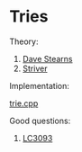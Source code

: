 # Tries

Theory:

1. [Dave Stearns](drstearns.github.io/tutorials/trie)
2. [Striver](https://www.youtube.com/playlist?list=PLgUwDviBIf0pcIDCZnxhv0LkHf5KzG9zp)

Implementation: 

[trie.cpp](trie.cpp)

Good questions:

1. [LC3093](https://leetcode.com/problems/longest-common-suffix-queries/description/)

